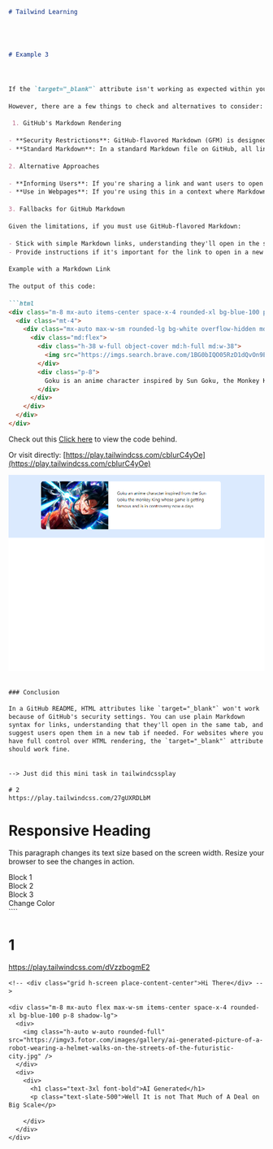 
```markdown
# Tailwind Learning




# Example 3



If the `target="_blank"` attribute isn't working as expected within your GitHub README or another Markdown file, it's likely due to GitHub's restrictions on the HTML tags and attributes that can be used in Markdown files. GitHub, for security and consistency reasons, strips out certain attributes, including `target="_blank"`, when rendering Markdown files.

However, there are a few things to check and alternatives to consider:

 1. GitHub's Markdown Rendering

- **Security Restrictions**: GitHub-flavored Markdown (GFM) is designed to be secure, so it sanitizes HTML input to prevent malicious code execution. This sanitization process might remove certain attributes like `target="_blank"` for security purposes.
- **Standard Markdown**: In a standard Markdown file on GitHub, all links will open in the same tab by default, and there is no native Markdown syntax to change this behavior.

2. Alternative Approaches

- **Informing Users**: If you're sharing a link and want users to open it in a new tab, you could add a note like "(Right-click and select 'Open in new tab')" next to the link.
- **Use in Webpages**: If you're using this in a context where Markdown is converted to HTML on a website you control (e.g., a static site generator like Jekyll or Hugo), you might have more control. In these cases, ensure your Markdown parser allows HTML and that `target="_blank"` isn't stripped.

3. Fallbacks for GitHub Markdown

Given the limitations, if you must use GitHub-flavored Markdown:

- Stick with simple Markdown links, understanding they'll open in the same tab.
- Provide instructions if it's important for the link to open in a new tab (e.g., for GitHub documentation or README files).

Example with a Markdown Link

The output of this code:

```html
<div class="m-8 mx-auto items-center space-x-4 rounded-xl bg-blue-100 p-8">
  <div class="mt-4">
    <div class="mx-auto max-w-sm rounded-lg bg-white overflow-hidden md:max-w-2xl">
      <div class="md:flex">
        <div class="h-38 w-full object-cover md:h-full md:w-38">
          <img src="https://imgs.search.brave.com/1BG0bIQO05RzD1dQvOn9EGcEErbhC3trKUOEau5ML8A/rs:fit:860:0:0:0/g:ce/aHR0cHM6Ly93YWxs/cGFwZXJzLmNvbS9p/bWFnZXMvZmVhdHVy/ZWQtaGQtYW5pbWUt/cHJyMXkxazVncXhm/Y2dwdi5qcGc" alt="Goku">
        </div>
        <div class="p-8">
          Goku is an anime character inspired by Sun Goku, the Monkey King, whose game is getting famous and is in controversy nowadays.
        </div>
      </div>
    </div>
  </div>
</div>
```

Check out this [Click here](https://play.tailwindcss.com/cbIurC4yOe) to view the code behind.

Or visit directly:
[https://play.tailwindcss.com/cbIurC4yOe](https://play.tailwindcss.com/cbIurC4yOe)

![Screenshot of the Project](./tailwind1.png)
```

### Conclusion

In a GitHub README, HTML attributes like `target="_blank"` won't work because of GitHub's security settings. You can use plain Markdown syntax for links, understanding that they'll open in the same tab, and suggest users open them in a new tab if needed. For websites where you have full control over HTML rendering, the `target="_blank"` attribute should work fine.


--> Just did this mini task in tailwindcssplay 

# 2
https://play.tailwindcss.com/27gUXRDLbM
````
<div class="container mx-auto">
  <h1 class="text-center text-2xl font-bold text-blue-700 sm:text-3xl md:text-4xl lg:text-5xl xl:text-6xl">Responsive Heading</h1>
  <p class="mt-4 text-sm text-gray-800 sm:text-base md:text-lg lg:text-xl xl:text-2xl">This paragraph changes its text size based on the screen width. Resize your browser to see the changes in action.</p>
  <div class="mt-6 grid grid-cols-1 gap-4 sm:grid-cols-2 md:grid-cols-3 lg:grid-cols-4">
    <div class="rounded bg-white p-4 shadow">Block 1</div>
    <div class="rounded bg-white p-4 shadow">Block 2</div>
    <div class="rounded bg-white p-4 shadow">Block 3</div>
    <div class="rounded bg-pink-100 p-4 shadow sm:bg-pink-300 md:bg-pink-500 xl:bg-pink-800">Change Color</div>
  </div>
</div>
````




# 1
https://play.tailwindcss.com/dVzzbogmE2

````
<!-- <div class="grid h-screen place-content-center">Hi There</div> -->

<div class="m-8 mx-auto flex max-w-sm items-center space-x-4 rounded-xl bg-blue-100 p-8 shadow-lg">
  <div>
    <img class="h-auto w-auto rounded-full" src="https://imgv3.fotor.com/images/gallery/ai-generated-picture-of-a-robot-wearing-a-helmet-walks-on-the-streets-of-the-futuristic-city.jpg" />
  </div>
  <div>
    <div>
      <h1 class="text-3xl font-bold">AI Generated</h1>
      <p class="text-slate-500">Well It is not That Much of A Deal on Big Scale</p>
      
    </div>
  </div>
</div>

````

